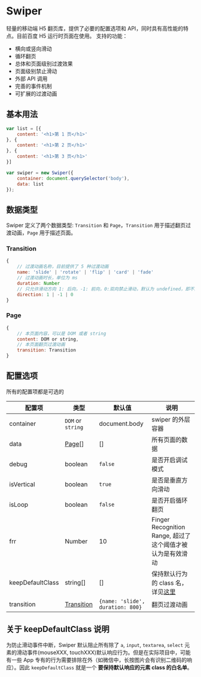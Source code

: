 # Swiper

轻量的移动端 H5 翻页库，提供了必要的配置选项和 API，同时具有高性能的特点。目前百度 H5 运行时页面在使用。
支持的功能：
- 横向或竖向滑动
- 循环翻页
- 总体和页面级别过渡效果
- 页面级别禁止滑动
- 外部 API 调用
- 完善的事件机制
- 可扩展的过渡动画

## 基本用法
```javascript
var list = [{
    content: '<h1>第 1 页</h1>'
}, {
    content: '<h1>第 2 页</h1>'
}, {
    content: '<h1>第 3 页</h1>'
}]

var swiper = new Swiper({
	container: document.querySelector('body'),
	data: list
});
```

## 数据类型
Swiper 定义了两个数据类型: `Transition` 和 `Page`，`Transition` 用于描述翻页过渡动画，`Page` 用于描述页面。

### Transition
```javascript
{
    // 过渡动画名称，目前提供了 5 种过渡动画
    name: 'slide' | 'rotate' | 'flip' | 'card' | 'fade'
    // 过渡动画时长，单位为 ms
    duration: Number
    // 只允许滑动方向 1: 后向，-1: 前向，0:双向禁止滑动，默认为 undefined，即不限制任何方向的滑动
    direction: 1 | -1 | 0
}
```

### Page
```javascript
{
    // 本页面内容，可以是 DOM 或者 string
    content: DOM or string,
    // 本页面翻页过渡动画
    transition: Transition
}
```

## 配置选项
所有的配置项都是可选的

配置项|类型|默认值|说明
----|----|----|---
container           | `DOM` or `string` | document.body                     | swiper 的外层容器 
data                | [Page](#page)[]            | []                                |所有页面的数据    
debug               | boolean           | `false`                           | 是否开启调试模式    
isVertical          | boolean           | `true`                            | 是否是垂直方向滑动
isLoop              | boolean           | `false`                           |是否开启循环翻页 
frr                 | Number            | 10              | Finger Recognition Range, 超过了这个阈值才被认为是有效滑动
keepDefaultClass    | string[]          | []              | 保持默认行为的 class 名，详见[这里](#about-keepdefault)
transition          | [Transition](#transition)        | `{name: 'slide', duration: 800}`  | 翻页过渡动画

## 关于 keepDefaultClass 说明<a name="about-keepdefault"></a>
为防止滑动事件中断，Swiper 默认阻止所有除了 `a`, `input`, `textarea`, `select` 元素的滑动事件(mouseXXX, touchXXX)默认响应行为。但是在实际项目中，可能有一些 App 专有的行为需要排除在外（如微信中，长按图片会有识别二维码的响应）。因此 `keepDefaultClass` 就是一个 **要保持默认响应的元素 class 的白名单**。

